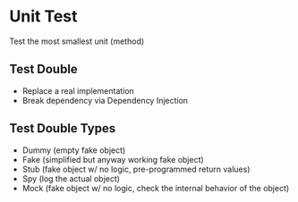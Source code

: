 # Unit Test

Test the most smallest unit (method)

## Test Double

- Replace a real implementation
- Break dependency via Dependency Injection

## Test Double Types

- Dummy (empty fake object)
- Fake (simplified but anyway working fake object)
- Stub (fake object w/ no logic, pre-programmed return values)
- Spy (log the actual object)
- Mock (fake object w/ no logic, check the internal behavior of the object)
